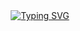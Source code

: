 <div align = "center">
<a href="https://git.io/typing-svg"><img src="https://readme-typing-svg.demolab.com?font=Space+Grotesk&weight=700&size=30&duration=3000&pause=1000&color=029AB8&center=true&width=435&lines=%3C+CyberChase+%2F%3E" alt="Typing SVG" /></a>
</div>
